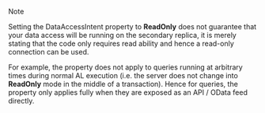 > [!NOTE]
> Setting the DataAccessIntent property to **ReadOnly** does not guarantee that your data access will be running on the secondary replica, it is merely stating that the code only requires read ability and hence a read-only connection can be used.
> 
> For example, the property does not apply to queries running at arbitrary times during normal AL execution (i.e. the server does not change into **ReadOnly** mode in the middle of a transaction). Hence for queries, the property only applies fully when they are exposed as an API / OData feed directly. 